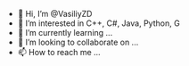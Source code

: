 - 👋 Hi, I’m @VasiliyZD
- 👀 I’m interested in C++, C#, Java, Python, G
- 🌱 I’m currently learning ...
- 💞️ I’m looking to collaborate on ...
- 📫 How to reach me ...

<!---
VasiliyZD/VasiliyZD is a ✨ special ✨ repository because its `README.md` (this file) appears on your GitHub profile.
You can click the Preview link to take a look at your changes.
--->

